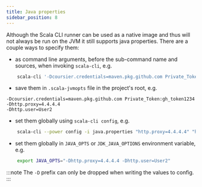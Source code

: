 ```yaml
---
title: Java properties
sidebar_position: 8
---
```


Although the Scala CLI runner can be used as a native image and thus will not always be run on the JVM it still supports java properties.
There are a couple ways to specify them:
- as command line arguments, before the sub-command name and sources, when invoking `scala-cli`, e.g.
```bash ignore
    scala-cli '-Dcoursier.credentials=maven.pkg.github.com Private_Token:gh_token1234' run .
```
- save them in `.scala-jvmopts` file in the project's root, e.g.
```text
-Dcoursier.credentials=maven.pkg.github.com Private_Token:gh_token1234
-Dhttp.proxy=4.4.4.4
-Dhttp.user=User2
```
- set them globally using `scala-cli config`, e.g. 
```bash ignore
    scala-cli --power config -i java.properties "http.proxy=4.4.4.4" "http.user=User2" "coursier.credentials=..."
```
- set them globally in `JAVA_OPTS` or `JDK_JAVA_OPTIONS` environment variable, e.g. 
```bash ignore
    export JAVA_OPTS="-Dhttp.proxy=4.4.4.4 -Dhttp.user=User2"
```

:::note
The `-D` prefix can only be dropped when writing the values to config.
:::